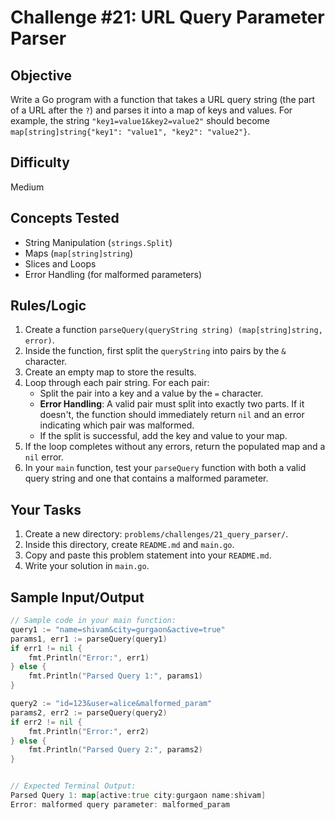 # Challenge #21: URL Query Parameter Parser

## Objective
Write a Go program with a function that takes a URL query string (the part of a URL after the `?`) and parses it into a map of keys and values. For example, the string `"key1=value1&key2=value2"` should become `map[string]string{"key1": "value1", "key2": "value2"}`.

## Difficulty
Medium

## Concepts Tested
* String Manipulation (`strings.Split`)
* Maps (`map[string]string`)
* Slices and Loops
* Error Handling (for malformed parameters)

## Rules/Logic
1.  Create a function `parseQuery(queryString string) (map[string]string, error)`.
2.  Inside the function, first split the `queryString` into pairs by the `&` character.
3.  Create an empty map to store the results.
4.  Loop through each pair string. For each pair:
    * Split the pair into a key and a value by the `=` character.
    * **Error Handling**: A valid pair must split into exactly two parts. If it doesn't, the function should immediately return `nil` and an error indicating which pair was malformed.
    * If the split is successful, add the key and value to your map.
5.  If the loop completes without any errors, return the populated map and a `nil` error.
6.  In your `main` function, test your `parseQuery` function with both a valid query string and one that contains a malformed parameter.

## Your Tasks
1.  Create a new directory: `problems/challenges/21_query_parser/`.
2.  Inside this directory, create `README.md` and `main.go`.
3.  Copy and paste this problem statement into your `README.md`.
4.  Write your solution in `main.go`.

## Sample Input/Output

```go
// Sample code in your main function:
query1 := "name=shivam&city=gurgaon&active=true"
params1, err1 := parseQuery(query1)
if err1 != nil {
    fmt.Println("Error:", err1)
} else {
    fmt.Println("Parsed Query 1:", params1)
}

query2 := "id=123&user=alice&malformed_param"
params2, err2 := parseQuery(query2)
if err2 != nil {
    fmt.Println("Error:", err2)
} else {
    fmt.Println("Parsed Query 2:", params2)
}


// Expected Terminal Output:
Parsed Query 1: map[active:true city:gurgaon name:shivam]
Error: malformed query parameter: malformed_param